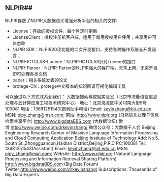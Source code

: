 ## NLPIR##

NLPIR存放了NLPIR大数据语义增强分析平台的相关的文件:

- License：存放的授权文件，每个月定时更新
- LicenseClient：授权注册机客户端，适用于商用授权用户使用；共享用户可以忽略
- NLPIR SDK：NLPIR20项功能的二次开发接口，支持各种操作系统与开发语言；
- NLPIR-ICTCLAS-Lucene：NLPIR-ICTCLAS针对Lucene的接口
- NLPIR-Parser：NLPIR-Parser是NLPIR强大的客户端，无需上网，无需开发即可处理各类文档
- paper：相关系统发表的论文
- protege-CN：protege中文版本的知识图谱可视化编辑工具

可以通过以下方式联系到我们：
大数据搜索与挖掘实验室（北京市海量语言信息处理与云计算应用工程技术研究中心）
地址：北京海淀区中关村南大街5号 100081
电话：13681251543(商务助手电话)
Email: kevinzhang@bit.edu.cn
MSN:  pipy_zhang@msn.com;
网站: http://www.nlpir.org (自然语言处理与信息检索共享平台)
http://www.bigdataBBS.com (大数据论坛)
微博:http://www.weibo.com/drkevinzhang/
微信公众号：大数据千人会
Beijing Engineering Research Center of Massive Language Information Processing and Cloud Computing Application
Beijing Institute of Technology
Add: No.5, South St.,Zhongguancun,Haidian District,Beijing,P.R.C  PC:100081
Tel:  13681251543(Assistant)
Email: kevinzhang@bit.edu.cn
MSN:  pipy_zhang@msn.com;
Website: http://www.nlpir.org (Natural Language Processing and
Information Retrieval Sharing Platform)
http://www.bigdataBBS.com (Big Data Forum)
Twitter:http://www.weibo.com/drkevinzhang/   Subscriptions: Thousands of  Big Data Experts
